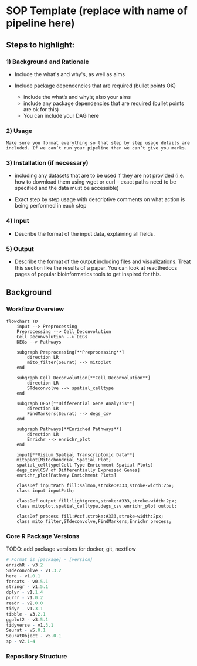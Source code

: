 # SOP Template (replace with name of pipeline here)

## Steps to highlight:
### 1) Background and Rationale
- Include the what's and why's, as well as aims
- Include package dependencies that are required (bullet points OK)

    - include the what’s and why’s; also your aims
    - include any package dependencies that are required (bullet points are ok for this)
    - You can include your DAG here
### 2) Usage
    Make sure you format everything so that step by step usage details are included. If we can’t run your pipeline then we can’t give you marks.

### 3) Installation (if necessary) 
- including any datasets that are to be used if they are not provided
(i.e. how to download them using wget or curl – exact paths need to be specified and the data
must be accessible)

- Exact step by step usage with descriptive comments on what action is being performed in each
step

### 4) Input
- Describe the format of the input data, explaining all fields.


### 5) Output
- Describe the format of the output including files and visualizations. Treat this section like the results of
a paper. You can look at readthedocs pages of popular bioinformatics tools to get inspired for this.

## Background

### Workflow Overview

```
flowchart TD
    input --> Preprocessing
    Preprocessing --> Cell_Deconvolution
    Cell_Deconvolution --> DEGs
    DEGs --> Pathways

    subgraph Preprocessing[**Preprocessing**]
        direction LR
        mito_filter(Seurat) --> mitoplot
    end

    subgraph Cell_Deconvolution[**Cell Deconvolution**]
        direction LR
        STdeconvolve --> spatial_celltype
    end

    subgraph DEGs[**Differential Gene Analysis**]
        direction LR
        FindMarkers(Seurat) --> degs_csv
    end

    subgraph Pathways[**Enriched Pathways**]
        direction LR
        Enrichr --> enrichr_plot
    end

    input[**Visium Spatial Transcriptomic Data**]
    mitoplot[Mitochondrial Spatial Plot]
    spatial_celltype[Cell Type Enrichment Spatial Plots]
    degs_csv[CSV of Differentially Expressed Genes]
    enrichr_plot[Pathway Enrichment Plots]

    classDef inputPath fill:salmon,stroke:#333,stroke-width:2px;
    class input inputPath;

    classDef output fill:lightgreen,stroke:#333,stroke-width:2px;
    class mitoplot,spatial_celltype,degs_csv,enrichr_plot output;

    classDef process fill:#ccf,stroke:#333,stroke-width:2px;
    class mito_filter,STdeconvolve,FindMarkers,Enrichr process;

```

### Core R Package Versions
TODO: add package versions for docker, git, nextflow
```r
# Format is [package] - [version]
enrichR - v3.2
STdeconvolve - v1.3.2
here - v1.0.1
forcats - v0.5.1
stringr - v1.5.1
dplyr - v1.1.4
purrr - v1.0.2
readr - v2.0.0
tidyr - v1.3.1
tibble - v3.2.1
ggplot2 - v3.5.1
tidyverse - v1.3.1
Seurat - v5.0.1
SeuratObject - v5.0.1
sp - v2.1-4
```
### Repository Structure
